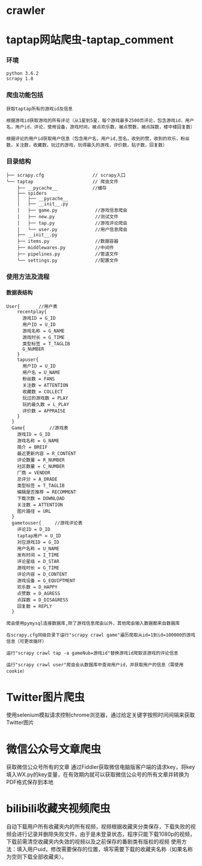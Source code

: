 # crawler

# taptap网站爬虫-taptap_comment


  ### 环境
  
    python 3.6.2
    scrapy 1.8

  ### 爬虫功能包括
  
    获取taptap所有的游戏id及信息
    
    根据游戏id获取游戏的所有评论（从1星到5星，每个游戏最多2500页评论，包含游戏id，用户名，用户id，评论，使用设备，游戏时间，被点欢乐数，被点赞数，被点踩数，楼中楼回复数）
    
    根据评论的用户id获取用户信息（包含用户名，用户id,签名，收到的赞，收到的欢乐，粉丝数，关注数，收藏数，玩过的游戏，玩得最久的游戏，评价数，贴子数，回复数）
    
    
  ### 目录结构
  
    ├── scrapy.cfg                  // scrapy入口
    └── taptap                      // 爬虫文件
        ├── __pycache__             //缓存
        ├── spiders
        │   ├── __pycache__          
        │   ├── __init__.py
        │   ├── game.py              //游戏信息爬虫
        │   ├── new.py               //测试文件
        │   ├── tap.py               //游戏评论爬虫
        │   └── user.py              //用户信息爬虫
        ├── __init__.py
        ├── items.py                 //数据容器
        ├── middlewares.py           //中间件
        ├── pipelines.py             //管道文件
        └── settings.py              //配置文件
        
  ### 使用方法及流程
  #### 数据表结构
    User{       //用户表
        recentplay{
          游戏ID = G_ID
          用户ID = U_ID
          游戏名称 = G_NAME
          游戏时长 = G_TIME
          类型标签 = T_TAGLIB
          G_NUMBER
        }
        tapuser{
          用户ID = U_ID
          用户名 = U_NAME
          粉丝数 = FANS
          关注数 = ATTENTION
          收藏数 = COLLECT
          玩过的游戏数 = PLAY
          玩的最久数 = L_PLAY
          评价数 = APPRAISE
        }
      }
      Game{         //游戏表
        游戏ID = G_ID
        游戏名称 = G_NAME
        简介 = BREIF
        最近更新内容 = R_CONTENT
        评论数量 = R_NUMBER
        社区数量 = C_NUMBER
        厂商 = VENDOR
        总评分 = A_DRADE
        类型标签 = T_TAGLIB
        编辑是否推荐 = RECOMMENT
        下载次数 = DOWNLOAD
        关注数 = ATTENTION
        图片路径 = URL
      }
      gametouser{     //游戏评论表
        评论ID = D_ID
        taptap用户 = U_ID
        对应游戏ID = G_ID
        用户名称 = U_NAME
        发布时间 = I_TIME
        评论星级 = D_STAR
        游戏时长 = G_TIME
        评论内容 = D_CONTENT
        游戏设备 = G_EQUIPTMENT
        欢乐数 = D_HAPPY
        点赞数 = D_AGRESS
        点踩数 = D_DISAGRESS
        回复数 = REPLY
      }
        
    爬虫使用pymysql连接数据库,除了游戏信息爬虫以外，其他爬虫输入数据都来自数据库
    
    在scrapy.cfg同级目录下运行"scrapy crawl game"遍历爬取从id=1到id=100000的游戏信息（可更改循环）
    
    运行"scrapy crawl tap -a gameNub=游戏id"替换游戏id爬取该游戏的评论信息
    
    运行"scrapy crawl user"爬虫会从数据库中查询用户id，并获取用户的信息（需使用cookie）
    
  
  
    
    
# Twitter图片爬虫
  使用selenium模拟请求控制chrome浏览器，通过给定关键字按照时间间隔来获取Twitter图片


# 微信公众号文章爬虫
  获取微信公众号所有的文章
  通过Fiddler获取微信电脑版客户端的请求key，将key填入WX.py的key变量，在有效期内就可以获取微信公众号的所有文章并转换为PDF格式保存到本地
  
  
# bilibili收藏夹视频爬虫
  自动下载用户所有收藏夹内的所有视频，视频根据收藏夹分类保存，下载失败的视频会进行记录并删除失败文件，由于是未登录状态，程序只能下载1080p的视频，下载前需清空收藏夹内失效的视频以及之前保存的番剧类有版权的视频
  使用方法：填入用户uid，修改需要保存的位置，填写需要下载的收藏夹名称（如果名称为空则下载全部收藏夹）。
